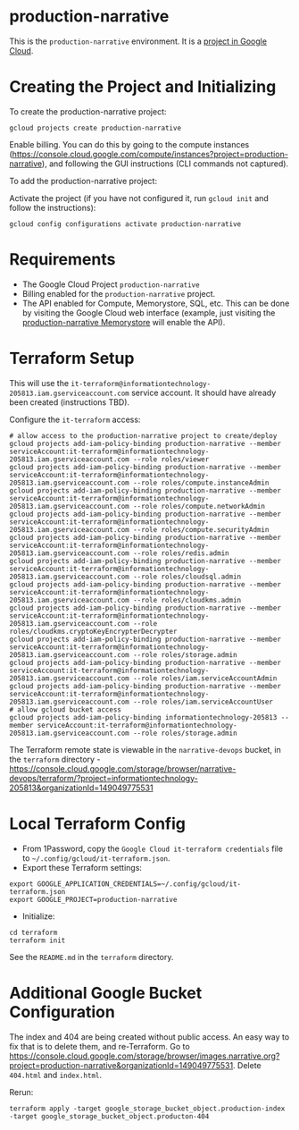 # production-narrative

This is the `production-narrative` environment. It is a [project in Google Cloud](https://console.cloud.google.com/home/dashboard?project=production-narrative&organizationId=149049775531).

# Creating the Project and Initializing 

To create the production-narrative project:

```
gcloud projects create production-narrative
```

Enable billing. You can do this by going to the compute instances (<https://console.cloud.google.com/compute/instances?project=production-narrative>), and following the GUI instructions (CLI commands not captured).

To add the production-narrative project:

Activate the project (if you have not configured it, run `gcloud init` and follow the instructions):

```
gcloud config configurations activate production-narrative
```

# Requirements

- The Google Cloud Project `production-narrative`
- Billing enabled for the `production-narrative` project.
- The API enabled for Compute, Memorystore, SQL, etc. This can be done by visiting the Google Cloud web interface (example, just visiting the [production-narrative Memorystore](https://console.cloud.google.com/memorystore/redis/instances?project=production-narrative&organizationId=149049775531) will enable the API).

# Terraform Setup

This will use the `it-terraform@informationtechnology-205813.iam.gserviceaccount.com` service account. It should have already been created (instructions TBD).

Configure the `it-terraform` access:

```
# allow access to the production-narrative project to create/deploy
gcloud projects add-iam-policy-binding production-narrative --member serviceAccount:it-terraform@informationtechnology-205813.iam.gserviceaccount.com --role roles/viewer
gcloud projects add-iam-policy-binding production-narrative --member serviceAccount:it-terraform@informationtechnology-205813.iam.gserviceaccount.com --role roles/compute.instanceAdmin
gcloud projects add-iam-policy-binding production-narrative --member serviceAccount:it-terraform@informationtechnology-205813.iam.gserviceaccount.com --role roles/compute.networkAdmin
gcloud projects add-iam-policy-binding production-narrative --member serviceAccount:it-terraform@informationtechnology-205813.iam.gserviceaccount.com --role roles/compute.securityAdmin
gcloud projects add-iam-policy-binding production-narrative --member serviceAccount:it-terraform@informationtechnology-205813.iam.gserviceaccount.com --role roles/redis.admin
gcloud projects add-iam-policy-binding production-narrative --member serviceAccount:it-terraform@informationtechnology-205813.iam.gserviceaccount.com --role roles/cloudsql.admin
gcloud projects add-iam-policy-binding production-narrative --member serviceAccount:it-terraform@informationtechnology-205813.iam.gserviceaccount.com --role roles/cloudkms.admin
gcloud projects add-iam-policy-binding production-narrative --member serviceAccount:it-terraform@informationtechnology-205813.iam.gserviceaccount.com --role roles/cloudkms.cryptoKeyEncrypterDecrypter
gcloud projects add-iam-policy-binding production-narrative --member serviceAccount:it-terraform@informationtechnology-205813.iam.gserviceaccount.com --role roles/storage.admin
gcloud projects add-iam-policy-binding production-narrative --member serviceAccount:it-terraform@informationtechnology-205813.iam.gserviceaccount.com --role roles/iam.serviceAccountAdmin
gcloud projects add-iam-policy-binding production-narrative --member serviceAccount:it-terraform@informationtechnology-205813.iam.gserviceaccount.com --role roles/iam.serviceAccountUser
# allow gcloud bucket access
gcloud projects add-iam-policy-binding informationtechnology-205813 --member serviceAccount:it-terraform@informationtechnology-205813.iam.gserviceaccount.com --role roles/storage.admin
```

The Terraform remote state is viewable in the `narrative-devops` bucket, in the `terraform` directory - <https://console.cloud.google.com/storage/browser/narrative-devops/terraform/?project=informationtechnology-205813&organizationId=149049775531>

# Local Terraform Config

- From 1Password, copy the `Google Cloud it-terraform credentials` file to `~/.config/gcloud/it-terraform.json`.
- Export these Terraform settings:

```
export GOOGLE_APPLICATION_CREDENTIALS=~/.config/gcloud/it-terraform.json
export GOOGLE_PROJECT=production-narrative
```

- Initialize:

```
cd terraform
terraform init
```

See the `README.md` in the `terraform` directory.

# Additional Google Bucket Configuration

The index and 404 are being created without public access. An easy way to fix that is to delete them, and re-Terraform. Go to <https://console.cloud.google.com/storage/browser/images.narrative.org?project=production-narrative&organizationId=149049775531>. Delete `404.html` and `index.html`.

Rerun:

```
terraform apply -target google_storage_bucket_object.production-index -target google_storage_bucket_object.producton-404
```

